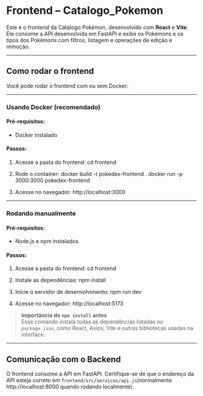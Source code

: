 # Frontend – Catalogo_Pokemon

Este é o frontend da Catálogo Pokémon, desenvolvido com **React** e **Vite**. Ele consome a API desenvolvida em FastAPI e exibe os Pokémons e os tipos dos Pokémons com filtros, listagem e operações de edição e remoção.

---

## Como rodar o frontend

Você pode rodar o frontend com ou sem Docker:

---

### Usando Docker (recomendado)

#### Pré-requisitos:
- Docker instalado

#### Passos:

1. Acesse a pasta do frontend:
   cd frontend

2. Rode o container:
   docker build -t pokedex-frontend .
   docker run -p 3000:3000 pokedex-frontend

3. Acesse no navegador:
   http://localhost:3000

---

### Rodando manualmente

#### Pré-requisitos:
- Node.js e npm instalados

#### Passos:

1. Acesse a pasta do frontend:
   cd frontend

2. Instale as dependências:
   npm install

3. Inicie o servidor de desenvolvimento:
   npm run dev

4. Acesse no navegador:
   http://localhost:5173

> **Importância do `npm install` antes**  
> Esse comando instala todas as dependências listadas no `package.json`, como React, Axios, Vite e outras bibliotecas usadas na interface.

---

## Comunicação com o Backend

O frontend consome a API em FastAPI. Certifique-se de que o endereço da API esteja correto em `frontend/src/services/api.js`(normalmente http://localhost:8000 quando rodando localmente).
